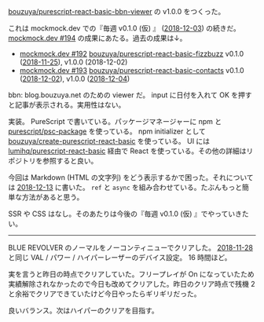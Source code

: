 [bouzuya/purescript-react-basic-bbn-viewer][] の v1.0.0 をつくった。

これは mockmock.dev での『毎週 v0.1.0 (仮) 』 ([2018-12-03][]) の続きだ。 [mockmock.dev #194](https://mockmock.connpass.com/event/111823/) の成果にあたる。過去の成果は↓。

- [mockmock.dev #192](https://mockmock.connpass.com/event/110293/) [bouzuya/purescript-react-basic-fizzbuzz][] v0.1.0 ([2018-11-25][]), v1.0.0 (2018-12-02)
- [mockmock.dev #193](https://mockmock.connpass.com/event/111535/) [bouzuya/purescript-react-basic-contacts][] v0.1.0 ([2018-12-02][]), v1.0.0 ([2018-12-04][])

bbn: blog.bouzuya.net のための viewer だ。 input に日付を入れて OK を押すと記事が表示される。実用性はない。

実装。 PureScript で書いている。パッケージマネージャーに npm と [purescript/psc-package][] を使っている。 npm initializer として [bouzuya/create-purescript-react-basic][] を使っている。 UI には [lumihq/purescript-react-basic][] 経由で React を使っている。その他の詳細はリポジトリを参照すると良い。

今回は Markdown (HTML の文字列) をどう表示するかで困った。それについては [2018-12-13][] に書いた。 `ref` と `async` を組み合わせている。たぶんもっと簡単な方法があると思う。

SSR や CSS はなし。そのあたりは今後の『毎週 v0.1.0 (仮) 』でやっていきたい。

---

BLUE REVOLVER のノーマルをノーコンティニューでクリアした。 [2018-11-28][] と同じ VAL / パワー / ハイパーレーザーのデバイス設定。 16 時間ほど。

実を言うと昨日の時点でクリアしていた。フリープレイが On になっていたため実績解除されなかったので今日も改めてクリアした。昨日のクリア時点で残機 2 と余裕でクリアできていたけど今日やったらギリギリだった。

良いバランス。次はハイパーのクリアを目指す。

[2018-11-25]: https://blog.bouzuya.net/2018/11/25/
[2018-11-28]: https://blog.bouzuya.net/2018/11/28/
[2018-12-02]: https://blog.bouzuya.net/2018/12/02/
[2018-12-03]: https://blog.bouzuya.net/2018/12/03/
[2018-12-04]: https://blog.bouzuya.net/2018/12/04/
[2018-12-13]: https://blog.bouzuya.net/2018/12/13/
[bouzuya/create-purescript-react-basic]: https://github.com/bouzuya/create-purescript-react-basic
[bouzuya/purescript-react-basic-bbn-viewer]: https://github.com/bouzuya/purescript-react-basic-bbn-viewer
[bouzuya/purescript-react-basic-contacts]: https://github.com/bouzuya/purescript-react-basic-contacts
[bouzuya/purescript-react-basic-fizzbuzz]: https://github.com/bouzuya/purescript-react-basic-fizzbuzz
[lumihq/purescript-react-basic]: https://github.com/lumihq/purescript-react-basic
[purescript/psc-package]: https://github.com/purescript/psc-package
